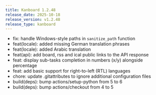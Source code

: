 ```yaml
---
title: Kanboard 1.2.48
release_date: 2025-10-18
release_version: v1.2.48
release_type: kanboard
---
```


* fix: handle Windows-style paths in `sanitize_path` function
* feat(locale): added missing German translation phrases
* feat(locale): added Arabic translation
* feat(api): add board, rss and ical public links to the API response
* feat: display sub-tasks completion in numbers (x/y) alongside percentage
* feat: add basic support for right-to-left (RTL) languages
* chore: update .gitattributes to ignore additional configuration files
* build(deps): bump actions/setup-python from 5 to 6
* build(deps): bump actions/checkout from 4 to 5
